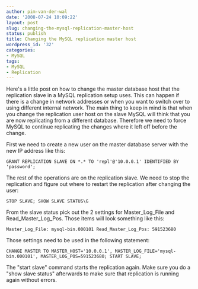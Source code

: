 ```yaml
---
author: pim-van-der-wal
date: '2008-07-24 10:09:22'
layout: post
slug: changing-the-mysql-replication-master-host
status: publish
title: Changing the MySQL replication master host
wordpress_id: '32'
categories:
- MySQL
tags:
- MySQL
- Replication
---
```


Here's a little post on how to change the master database host that the replication slave in a MySQL replication setup uses. This can happen if there is a change in network addresses or when you want to switch over to using different internal network. The main thing to keep in mind is that when you change the replication user host on the slave MySQL will think that you are now replicating from a different database. Therefore we need to force MySQL to continue replicating the changes where it left off before the change.

First we need to create a new user on the master database server with the new IP address like this:

`GRANT REPLICATION SLAVE ON *.* TO 'repl'@'10.0.0.1' IDENTIFIED BY 'password';`

The rest of the operations are on the replication slave. We need to stop the replication and figure out where to restart the replication after changing the user:

`STOP SLAVE;
SHOW SLAVE STATUS\G`

From the slave status pick out the 2 settings for Master_Log_File and Read_Master_Log_Pos. Those items will look something like this:

`Master_Log_File: mysql-bin.000101
Read_Master_Log_Pos: 591523680
`

Those settings need to be used in the following statement:

`CHANGE MASTER TO MASTER_HOST='10.0.0.1', MASTER_LOG_FILE='mysql-bin.000101', MASTER_LOG_POS=591523680;
START SLAVE;`

The "start slave" command starts the replication again. Make sure you do a "show slave status" afterwards to make sure that replication is running again without errors.
